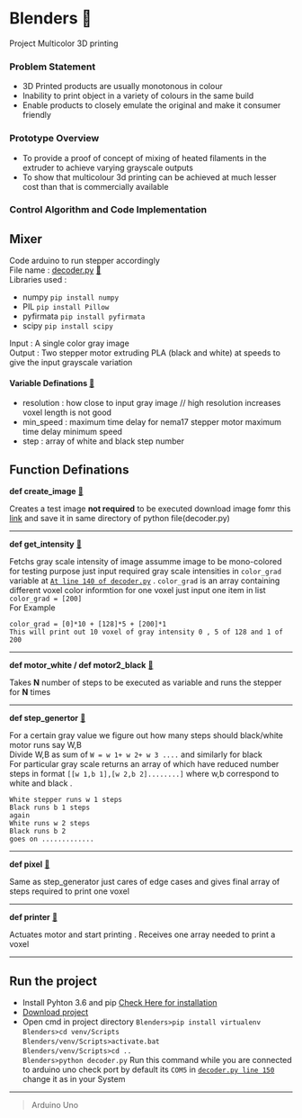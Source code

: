 # Blenders :rainbow:
Project Multicolor 3D printing

### Problem Statement
- 3D Printed products are usually monotonous in colour
- Inability to print object in a variety of colours in the same build
- Enable products to closely emulate the original and make it consumer friendly

### Prototype Overview
- To provide a proof of concept of mixing of heated filaments in the extruder to achieve varying grayscale outputs
- To show that multicolour 3d printing can be achieved at much lesser cost than that is commercially available

### Control Algorithm and Code Implementation

## Mixer
Code arduino to run stepper accordingly <br>
File name : [decoder.py](https://github.com/amangautam015/Blenders/blob/master/decoder.py "Decoder")  [:link:](https://github.com/amangautam015/Blenders/blob/master/decoder.py "Decoder")<br>
Libraries used : <br>
- numpy `pip install numpy`
- PIL `pip install Pillow`
- pyfirmata `pip install pyfirmata`
- scipy `pip install scipy`


Input :  A single color gray image<br>
Output : Two stepper motor extruding PLA (black and white) at speeds to give the input grayscale variation

#### Variable Definations [:link:](https://github.com/amangautam015/Blenders/blob/41a512766da2fcb77d7b0aa4f80fc1331032ceb6/decoder.py#L11)
- resolution : how close to input gray image // high resolution increases voxel length is not good
- min_speed :  maximum time delay for nema17 stepper motor maximum time delay minimum speed 
- step : array of white and black step number

## Function Definations

**def create_image** [:link:](https://github.com/amangautam015/Blenders/blob/41a512766da2fcb77d7b0aa4f80fc1331032ceb6/decoder.py#L22)

Creates a test image **not required** to be executed download image fomr this [link](https://raw.githubusercontent.com/amangautam015/Blenders/master/final_result.png") and save it in same directory of python file(decoder.py)

---

**def get_intensity** [:link:](https://github.com/amangautam015/Blenders/blob/41a512766da2fcb77d7b0aa4f80fc1331032ceb6/decoder.py#L38)

Fetchs gray scale intensity of image assumme image to be mono-colored for testing purpose just input required gray scale intensities in `color_grad` variable at [`At line 140 of decoder.py`](https://github.com/amangautam015/Blenders/blob/41a512766da2fcb77d7b0aa4f80fc1331032ceb6/decoder.py#L140) . `color_grad` is an array containing different voxel color informtion for one voxel just input one item in list `color_grad = [200]`<br>
For Example <br>
```
color_grad = [0]*10 + [128]*5 + [200]*1 
This will print out 10 voxel of gray intensity 0 , 5 of 128 and 1 of 200
```

---

**def motor_white / def motor2_black** [:link:](https://github.com/amangautam015/Blenders/blob/41a512766da2fcb77d7b0aa4f80fc1331032ceb6/decoder.py#L47)

Takes **N** number of steps to be executed as variable and runs the stepper for **N** times

---

**def step_genertor** [:link:](https://github.com/amangautam015/Blenders/blob/41a512766da2fcb77d7b0aa4f80fc1331032ceb6/decoder.py#L73)

For a certain gray value we figure out how many steps should black/white motor runs say W,B <br>
Divide W,B as sum of `W = w 1+ w 2+ w 3 ....` and similarly for black<br>
For  particular gray scale returns an array of which have reduced number steps in format `[[w 1,b 1],[w 2,b 2]........]` where w,b correspond to white and black .<br>
```
White stepper runs w 1 steps
Black runs b 1 steps
again
White runs w 2 steps
Black runs b 2
goes on .............
```

---

**def pixel** [:link:](https://github.com/amangautam015/Blenders/blob/41a512766da2fcb77d7b0aa4f80fc1331032ceb6/decoder.py#L112)

Same as step_generator just cares of edge cases and gives final array of steps required to print one voxel

---

**def printer** [:link:](https://github.com/amangautam015/Blenders/blob/41a512766da2fcb77d7b0aa4f80fc1331032ceb6/decoder.py#L129)

Actuates motor and start printing . Receives one array needed to print a voxel

---

## Run the project  
- Install Pyhton 3.6 and pip [Check Here for installation](https://github.com/BurntSushi/nfldb/wiki/Python-&-pip-Windows-installation) 
- [Download project](https://github.com/amangautam015/Blenders/archive/master.zip)
- Open cmd in project directory
`Blenders>pip install virtualenv`<br>
`Blenders>cd venv/Scripts`<br>
`Blenders/venv/Scripts>activate.bat`<br>
`Blenders/venv/Scripts>cd ..`<br>
`Blenders>python decoder.py` 
 Run this command while you are connected to arduino uno check port by default its `COM5` in [`decoder.py line 150`](https://github.com/amangautam015/Blenders/blob/41a512766da2fcb77d7b0aa4f80fc1331032ceb6/decoder.py#L150) change it as in your System
 
 ---

> Arduino Uno
